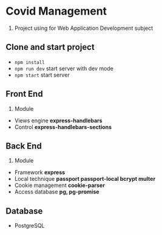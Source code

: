 # Covid Management
1. Project using for Web Application Development subject


## Clone and start project
- `npm install`
- `npm run dev` start server with dev mode
- `npm start` start server


## Front End
1. Module
- Views engine __express-handlebars__
- Control __express-handlebars-sections__


## Back End
1. Module
- Framework __express__
- Local technique __passport passport-local bcrypt multer__
- Cookie management __cookie-parser__
- Access database __pg, pg-promise__



## Database
- PostgreSQL